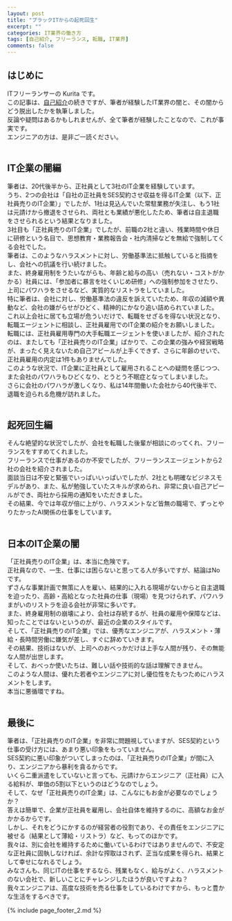 ```yaml
---
layout: post
title: "ブラックITからの起死回生"
excerpt: ""
categories: IT業界の働き方
tags: [自己紹介, フリーランス, 転職, IT業界]
comments: false
---
```

## はじめに
ITフリーランサーの Kurita です。  
この記事は、[自己紹介](https://note.mu/kuyo/n/n197152d3dfc2)の続きですが、筆者が経験したIT業界の闇と、その闇からどう脱出したかを執筆しました。  
反論や疑問はあるかもしれませんが、全て筆者が経験したことなので、これが事実です。  
エンジニアの方は、是非ご一読ください。  
<br>

## IT企業の闇編
筆者は、20代後半から、正社員として3社のIT企業を経験しています。  
うち、2つの会社は「自社の正社員をSES契約させ収益を得るIT企業（以下、正社員売りのIT企業）」でしたが、1社は見込んでいた常駐業務が失注し、もう1社は元請けから撤退をさせられ、両社とも業績が悪化したため、筆者は自主退職をさせられるという結果となりました。  
3社目も「正社員売りのIT企業」でしたが、前職の2社と違い、残業時間や休日に研修という名目で、思想教育・業務報告会・社内清掃などを無給で強制してくる会社でした。  
筆者は、このようなハラスメントに対し、労働基準法に抵触していると指摘をし、会社への抗議を行い続けました。    
また、終身雇用制をうたいながらも、年齢と給与の高い（売れない・コストがかかる）社員には、「参加者に暴言を吐くいじめ研修」への強制参加をさせたり、上司にパワハラをさせるなど、実質的なリストラをしていました。  
特に筆者は、会社に対し、労働基準法の違反を訴えていたため、年収の減額や異動など、会社の嫌がらせがひどく、精神的にかなり追い詰められていました。    
これ以上会社に居ても立場が危ういだけで、転職をせざるを得ない状況となり、転職エージェントに相談し、正社員雇用でのIT企業の紹介をお願いしました。  
転職には、正社員雇用専門の大手転職エージェントを使いましたが、紹介されたのは、またしても「正社員売りのIT企業」ばかりで、この企業の強みや経営戦略が、まったく見えないため自己アピールが上手くできず、さらに年齢のせいで、正社員雇用の内定は1件もありませんでした。  
このような状況で、IT企業に正社員として雇用されることへの疑問を感じつつ、また会社のパワハラもひどくなり、とうとう不眠症となってしまいました。  
さらに会社のパワハラが激しくなり、私は14年間働いた会社から40代後半で、退職を迫られる危機が訪れました。  
<br>

## 起死回生編
そんな絶望的な状況でしたが、会社を転職した後輩が相談にのってくれ、フリーランスをすすめてくれました。  
フリーランスで仕事があるのか不安でしたが、フリーランスエージェントから2社の会社を紹介されました。  
面談当日は不安と緊張でいっぱいいっぱいでしたが、2社とも明確なビジネスモデルがあり、また、私が勉強していたスキルが求められ、非常に良い自己アピールができ、両社から採用の通知をいただきました。  
その結果、今では年収が倍に上がり、ハラスメントなど皆無の職場で、ずっとやりたかったAI関係の仕事をしています。  
<br>

## 日本のIT企業の闇
「正社員売りのIT企業」は、本当に危険です。  
正社員なので、一生、仕事には困らないと思ってる人が多いですが、結論はNoです。  
ずさんな事業計画で無策に人を雇い、結果的に入れる現場がないからと自主退職を迫ったり、高齢・高給となった社員の仕事（現場）を見つけられず、パワハラまがいのリストラを迫る会社が非常に多いです。  
また、終身雇用制の崩壊により、会社は存続するが、社員の雇用や保障などは、知ったことではないというのが、最近の企業のスタイルです。  
そして、「正社員売りのIT企業」では、優秀なエンジニアが、ハラスメント・薄給・長時間労働に嫌気が差し、すぐに辞めていきます。  
その結果、技術はないが、上司へのおべっかだけは上手な人間が残り、その無能な人間が出世します。  
そして、おべっか使いたちは、難しい話や技術的な話は理解できません。  
このような人間は、優れた若者やエンジニアに対し優位性をたもつためにハラスメントをします。  
本当に悪循環ですね。  
<br>

## 最後に
筆者は、「正社員売りのIT企業」を非常に問題視していますが、SES契約という仕事の受け方には、あまり悪い印象をもっていません。  
SES契約に悪い印象がついてしまったのは、「正社員売りのIT企業」が間に入り、エンジニアから暴利を貪るからです。  
いくら二重派遣をしていないと言っても、元請けからエンジニア（正社員）に入る給料が、単価の5割以下というのはどうなのでしょう。  
そして、なぜ「正社員売りのIT企業」は、こんなにもお金が必要なのでしょうか？  
答えは簡単で、企業が正社員を雇用し、会社自体を維持するのに、高額なお金がかかるからです。  
しかし、それをどうにかするのが経営者の役割であり、その責任をエンジニアに被せる（結果として薄給・リストラ）など、もってのほかです。  
我々は、別に会社を維持するために働いているわけではありませんので、不安定な正社員に固執しなければ、余計な搾取はされず、正当な成果を得られ、結果として幸せになれるでしょう。  
みなさんも、同じITの仕事をするなら、残業もなく、給与がよく、ハラスメントのない会社で、新しいことにチャレンジしたほうが良いですよね？  
我々エンジニアは、高度な技術を売る仕事をしているわけですから、もっと豊かな生活をするべきです。  

{% include page_footer_2.md %}
